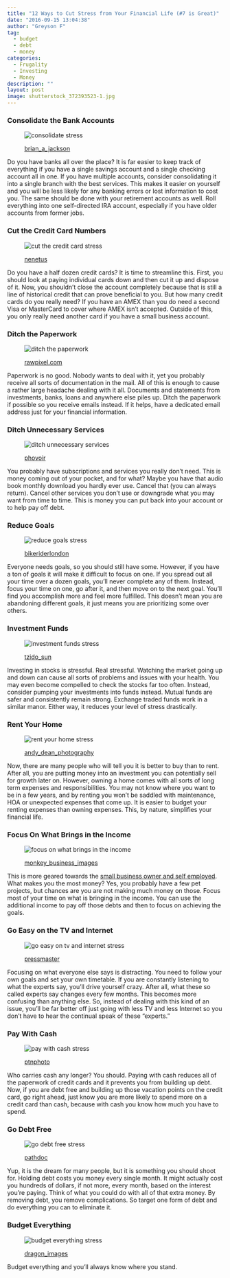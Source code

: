 ```yaml
---
title: "12 Ways to Cut Stress from Your Financial Life (#7 is Great)"
date: "2016-09-15 13:04:38"
author: "Greyson F"
tag:
  - budget
  - debt
  - money
categories:
  - Frugality
  - Investing
  - Money
description: ""
layout: post
image: shutterstock_372393523-1.jpg
---
```


### Consolidate the Bank Accounts

<figure aria-describedby="caption-attachment-4121" class="wp-caption alignnone" id="attachment_4121" style="width: 700px">

![consolidate stress](/posts/shutterstock_284780360.jpg)<figcaption class="wp-caption-text" id="caption-attachment-4121">[brian_a_jackson](https://www.shutterstock.com/pic-284780360/stock-photo-old-bank-sign-engraved-in-stone-or-concrete-above-the-door-of-financial-building-concept-for.html)</figcaption></figure>

Do you have banks all over the place? It is far easier to keep track of everything if you have a single savings account and a single checking account all in one. If you have multiple accounts, consider consolidating it into a single branch with the best services. This makes it easier on yourself and you will be less likely for any banking errors or lost information to cost you. The same should be done with your retirement accounts as well. Roll everything into one self-directed IRA account, especially if you have older accounts from former jobs.

### Cut the Credit Card Numbers

<figure aria-describedby="caption-attachment-4122" class="wp-caption alignnone" id="attachment_4122" style="width: 700px">

![cut the credit card stress](/posts/shutterstock_71576065.jpg)<figcaption class="wp-caption-text" id="caption-attachment-4122">[nenetus](https://www.shutterstock.com/pic-71576065/stock-photo-cutting-up-credit-card-with-scissors.html)</figcaption></figure>

Do you have a half dozen credit cards? It is time to streamline this. First, you should look at paying individual cards down and then cut it up and dispose of it. Now, you shouldn’t close the account completely because that is still a line of historical credit that can prove beneficial to you. But how many credit cards do you really need? If you have an AMEX than you do need a second Visa or MasterCard to cover where AMEX isn’t accepted. Outside of this, you only really need another card if you have a small business account.

### Ditch the Paperwork

<figure aria-describedby="caption-attachment-4123" class="wp-caption alignnone" id="attachment_4123" style="width: 700px">

![ditch the paperwork](/posts/shutterstock_338000447.jpg)<figcaption class="wp-caption-text" id="caption-attachment-4123">[rawpixel.com](https://www.shutterstock.com/pic-338000447/stock-photo-man-checking-emails-coffee-break-concept.html)</figcaption></figure>

Paperwork is no good. Nobody wants to deal with it, yet you probably receive all sorts of documentation in the mail. All of this is enough to cause a rather large headache dealing with it all. Documents and statements from investments, banks, loans and anywhere else piles up. Ditch the paperwork if possible so you receive emails instead. If it helps, have a dedicated email address just for your financial information.

### Ditch Unnecessary Services

<figure aria-describedby="caption-attachment-4124" class="wp-caption alignnone" id="attachment_4124" style="width: 700px">

![ditch unnecessary services](/posts/shutterstock_108415442.jpg)<figcaption class="wp-caption-text" id="caption-attachment-4124">[phovoir](https://www.shutterstock.com/pic-108415442/stock-photo-two-businessmen-discussing.html)</figcaption></figure>

You probably have subscriptions and services you really don’t need. This is money coming out of your pocket, and for what? Maybe you have that audio book monthly download you hardly ever use. Cancel that (you can always return). Cancel other services you don’t use or downgrade what you may want from time to time. This is money you can put back into your account or to help pay off debt.

### Reduce Goals

<figure aria-describedby="caption-attachment-4125" class="wp-caption alignnone" id="attachment_4125" style="width: 700px">

![reduce goals stress](/posts/shutterstock_225502903.jpg)<figcaption class="wp-caption-text" id="caption-attachment-4125">[bikeriderlondon](https://www.shutterstock.com/pic-225502903/stock-photo-rear-view-of-man-relaxing-on-chair-at-home.html)</figcaption></figure>

Everyone needs goals, so you should still have some. However, if you have a ton of goals it will make it difficult to focus on one. If you spread out all your time over a dozen goals, you’ll never complete any of them. Instead, focus your time on one, go after it, and then move on to the next goal. You’ll find you accomplish more and feel more fulfilled. This doesn’t mean you are abandoning different goals, it just means you are prioritizing some over others.

### Investment Funds

<figure aria-describedby="caption-attachment-4126" class="wp-caption alignnone" id="attachment_4126" style="width: 700px">

![investment funds stress](/posts/shutterstock_263120237.jpg)<figcaption class="wp-caption-text" id="caption-attachment-4126">[tzido_sun](https://www.shutterstock.com/pic-263120237/stock-photo-mix-coins-and-seed-in-clear-bottle-on-white-background-business-investment-growth-concept.html)</figcaption></figure>

Investing in stocks is stressful. Real stressful. Watching the market going up and down can cause all sorts of problems and issues with your health. You may even become compelled to check the stocks far too often. Instead, consider pumping your investments into funds instead. Mutual funds are safer and consistently remain strong. Exchange traded funds work in a similar manor. Either way, it reduces your level of stress drastically.

### Rent Your Home

<figure aria-describedby="caption-attachment-4127" class="wp-caption alignnone" id="attachment_4127" style="width: 700px">

![rent your home stress](/posts/shutterstock_295804082.jpg)<figcaption class="wp-caption-text" id="caption-attachment-4127">[andy_dean_photography](https://www.shutterstock.com/pic-295804082/stock-photo-red-for-rent-real-estate-sign-in-front-of-beautiful-house.html)</figcaption></figure>

Now, there are many people who will tell you it is better to buy than to rent. After all, you are putting money into an investment you can potentially sell for growth later on. However, owning a home comes with all sorts of long term expenses and responsibilities. You may not know where you want to be in a few years, and by renting you won’t be saddled with maintenance, HOA or unexpected expenses that come up. It is easier to budget your renting expenses than owning expenses. This, by nature, simplifies your financial life.

### Focus On What Brings in the Income

<figure aria-describedby="caption-attachment-4129" class="wp-caption alignnone" id="attachment_4129" style="width: 700px">

![focus on what brings in the income](/posts/shutterstock_372393523-1.jpg)<figcaption class="wp-caption-text" id="caption-attachment-4129">[monkey_business_images](https://www.shutterstock.com/pic-372393523/stock-photo-portrait-of-male-owner-standing-in-gift-store.html)</figcaption></figure>

This is more geared towards the [small business owner and self employed](https://www.forbes.com/sites/nancyanderson/2014/01/10/5-fearless-ways-to-simplify-your-finances-in-2014/#2b5d98dd2354). What makes you the most money? Yes, you probably have a few pet projects, but chances are you are not making much money on those. Focus most of your time on what is bringing in the income. You can use the additional income to pay off those debts and then to focus on achieving the goals.

### Go Easy on the TV and Internet

<figure aria-describedby="caption-attachment-4130" class="wp-caption alignnone" id="attachment_4130" style="width: 700px">

![go easy on tv and internet stress](/posts/shutterstock_255385252.jpg)<figcaption class="wp-caption-text" id="caption-attachment-4130">[pressmaster](https://www.shutterstock.com/pic-255385252/stock-photo-charming-girl-sitting-by-wooden-table-and-reading-book.html)</figcaption></figure>

Focusing on what everyone else says is distracting. You need to follow your own goals and set your own timetable. If you are constantly listening to what the experts say, you’ll drive yourself crazy. After all, what these so called experts say changes every few months. This becomes more confusing than anything else. So, instead of dealing with this kind of an issue, you’ll be far better off just going with less TV and less Internet so you don’t have to hear the continual speak of these “experts.”

### Pay With Cash

<figure aria-describedby="caption-attachment-4131" class="wp-caption alignnone" id="attachment_4131" style="width: 700px">

![pay with cash stress](/posts/shutterstock_382446877.jpg)<figcaption class="wp-caption-text" id="caption-attachment-4131">[ptnphoto](https://www.shutterstock.com/pic-382446877/stock-photo-female-hands-counting-us-dollar-bills-or-paying-in-cash-shallow-dof.html)</figcaption></figure>

Who carries cash any longer? You should. Paying with cash reduces all of the paperwork of credit cards and it prevents you from building up debt. Now, if you are debt free and building up those vacation points on the credit card, go right ahead, just know you are more likely to spend more on a credit card than cash, because with cash you know how much you have to spend.

### Go Debt Free

<figure aria-describedby="caption-attachment-4132" class="wp-caption alignnone" id="attachment_4132" style="width: 700px">

![go debt free stress](/posts/shutterstock_207907747.jpg)<figcaption class="wp-caption-text" id="caption-attachment-4132">[pathdoc](https://www.shutterstock.com/pic-207907747/stock-photo-closeup-portrait-happy-excited-young-business-man-executive-looking-monthly-statement-glad-to-pay.html)</figcaption></figure>

Yup, it is the dream for many people, but it is something you should shoot for. Holding debt costs you money every single month. It might actually cost you hundreds of dollars, if not more, every month, based on the interest you’re paying. Think of what you could do with all of that extra money. By removing debt, you remove complications. So target one form of debt and do everything you can to eliminate it.

### Budget Everything

<figure aria-describedby="caption-attachment-4133" class="wp-caption alignnone" id="attachment_4133" style="width: 700px">

![budget everything stress](/posts/shutterstock_243661255.jpg)<figcaption class="wp-caption-text" id="caption-attachment-4133">[dragon_images](https://www.shutterstock.com/pic-243661255/stock-photo-woman-distributing-family-budget.html)</figcaption></figure>

Budget everything and you’ll always know where you stand.
